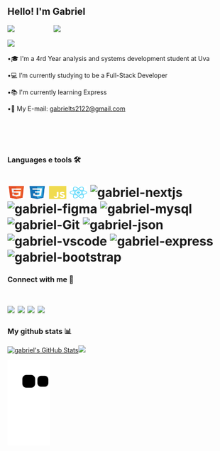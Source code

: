 ## Hello! I'm Gabriel

 <img src=https://github.com/TheDudeThatCode/TheDudeThatCode/blob/master/Assets/Earth.gif width="100">
  
   <img src="https://raw.githubusercontent.com/MicaelliMedeiros/micaellimedeiros/master/image/computer-illustration.png" min-width="400px" max-width="400px" width="400px" align="right">
   
  ![](https://komarev.com/ghpvc/?username=gabrielts212)
  
  •🎓  I'm a 4rd Year  analysis and systems development student at Uva
  
  •💻 I’m currently studying to be a Full-Stack Developer
  
  •📚 I'm currently learning Express
  
  •📧 My E-mail: gabrielts2122@gmail.com
  <h1></h1>
  
  
  <br></br>

  <h3>Languages e tools 🛠</h3>
 <div style="display: inline_block"><h1>
 <img align="center" alt="gabriel-HTML" height="30" width="40" src="https://raw.githubusercontent.com/devicons/devicon/master/icons/html5/html5-original.svg">
  <img align="center" alt="gabriel-CSS" height="30" width="40" src="https://raw.githubusercontent.com/devicons/devicon/master/icons/css3/css3-original.svg">
  <img align="center" alt="gabriel-Js" height="30" width="40" src="https://raw.githubusercontent.com/devicons/devicon/master/icons/javascript/javascript-plain.svg">
  <img align="center" alt="gabriel-React" height="30" width="40" src="https://raw.githubusercontent.com/devicons/devicon/master/icons/react/react-original.svg">
  <img align="center" alt="gabriel-nextjs" height="30" width="40" src="https://cdn.jsdelivr.net/gh/devicons/devicon/icons/nextjs/nextjs-original-wordmark.svg" />
  <img align="center" alt="gabriel-figma" height="30" width="40"  src="https://cdn.jsdelivr.net/gh/devicons/devicon/icons/figma/figma-original.svg" />
  <img align="center" alt="gabriel-mysql" height="30" width="40" src="https://cdn.jsdelivr.net/gh/devicons/devicon/icons/mysql/mysql-original-wordmark.svg" />
  <img align="center" alt="gabriel-Git" height="30" width="40" src="https://cdn.jsdelivr.net/gh/devicons/devicon/icons/git/git-original.svg">
  <img align="center" alt="gabriel-json" height="30" width="40"src="https://cdn.jsdelivr.net/gh/devicons/devicon/icons/nodejs/nodejs-original.svg">
  <img align="center" alt="gabriel-vscode" height="30" width="40" src="https://cdn.jsdelivr.net/gh/devicons/devicon/icons/vscode/vscode-original.svg">
  <img align="center" alt="gabriel-express" height="30" width="40" src="https://cdn.jsdelivr.net/gh/devicons/devicon/icons/express/express-original.svg" />     
  <img align="center" alt="gabriel-bootstrap" height="30" width="40" src="https://cdn.jsdelivr.net/gh/devicons/devicon/icons/bootstrap/bootstrap-plain.svg" />     
 
          
          
   </div>
</h1>

 <div><h3>Connect with me 💬</h3><h1>
 <a href="https://instagram.com" target="_blank"><img src="https://img.shields.io/badge/-Instagram-%23E4405F?style=for-the-badge&logo=instagram&logoColor=white" target="_blank"></a> <a href="colocar o link do discord aqui" target="_blank"><img src="https://img.shields.io/badge/Discord-7289DA?style=for-the-badge&logo=discord&logoColor=white" target="_blank"></a> <a href = "mailto:gabrielts2122@gmail.com"><img src="https://img.shields.io/badge/-Gmail-%23333?style=for-the-badge&logo=gmail&logoColor=white" target="_blank"></a> <a href="https://www.linkedin.com/in/gabriel-nascimento-pereira/" target="_blank"><img src="https://img.shields.io/badge/-LinkedIn-%230077B5?style=for-the-badge&logo=linkedin&logoColor=white" target="_blank"></a>  
<div></h1>
 
 <h3>My github stats 📊</h3>
 <p align="left">
   <a href="https://github.com/gabrielts212">
   <p align="left">
 <a href="https://github.com/gabrielts212"><img  alt="gabriel's GitHub Stats" <img width="47.5%" src="https://awesome-github-stats.azurewebsites.net/user-stats/gabrielts212?cardType=github&theme=nord" /></a><img width="52.5%" src="https://github-readme-stats.vercel.app/api/top-langs/?username=gabrielts212&layout=compact&langs_count=7&theme=nord"/> </p>
  
<!-- ![gabrielts212 ' Activity Graph](https://activity-graph.herokuapp.com/graph?username=gabrielts212&custom_title=gabrielts212%20Contribution%20Graph&theme=dracula&bg_color=373b44&hide_border=true&line=bfcff7&point=181619)
</div> -->
 
  ![Snake animation](https://github.com/gabrielts212/gabrielts212/blob/output/github-contribution-grid-snake.svg)
 </div>

